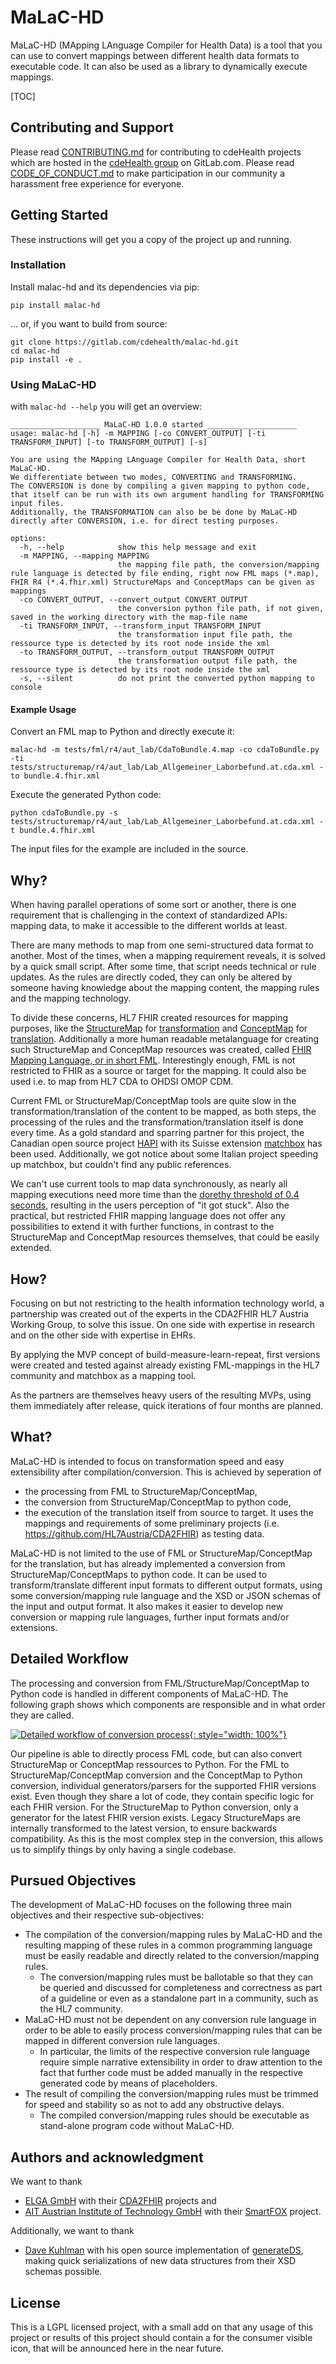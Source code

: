 # MaLaC-HD

MaLaC-HD (MApping LAnguage Compiler for Health Data) is a tool that you can use to convert mappings between different health data formats to executable code. It can also be used as a library to dynamically execute mappings.

[TOC]

## Contributing and Support

Please read [CONTRIBUTING.md](CONTRIBUTING.md) for contributing to cdeHealth projects which are hosted in the [cdeHealth group](https://gitlab.com/cdehealth) on GitLab.com.
Please read [CODE_OF_CONDUCT.md](CODE_OF_CONDUCT.md) to make participation in our community a harassment free experience for everyone.

## Getting Started

These instructions will get you a copy of the project up and running.

### Installation

Install malac-hd and its dependencies via pip:

```
pip install malac-hd
```

... or, if you want to build from source:


```
git clone https://gitlab.com/cdehealth/malac-hd.git
cd malac-hd
pip install -e .
```

### Using MaLaC-HD

with `malac-hd --help` you will get an overview:

```
____________________ MaLaC-HD 1.0.0 started ____________________
usage: malac-hd [-h] -m MAPPING [-co CONVERT_OUTPUT] [-ti TRANSFORM_INPUT] [-to TRANSFORM_OUTPUT] [-s]

You are using the MApping LAnguage Compiler for Health Data, short MaLaC-HD.
We differentiate between two modes, CONVERTING and TRANSFORMING.
The CONVERSION is done by compiling a given mapping to python code, that itself can be run with its own argument handling for TRANSFORMING input files.
Additionally, the TRANSFORMATION can also be be done by MaLaC-HD directly after CONVERSION, i.e. for direct testing purposes.

options:
  -h, --help            show this help message and exit
  -m MAPPING, --mapping MAPPING
                        the mapping file path, the conversion/mapping rule language is detected by file ending, right now FML maps (*.map), FHIR R4 (*.4.fhir.xml) StructureMaps and ConceptMaps can be given as mappings
  -co CONVERT_OUTPUT, --convert_output CONVERT_OUTPUT
                        the conversion python file path, if not given, saved in the working directory with the map-file name
  -ti TRANSFORM_INPUT, --transform_input TRANSFORM_INPUT
                        the transformation input file path, the ressource type is detected by its root node inside the xml
  -to TRANSFORM_OUTPUT, --transform_output TRANSFORM_OUTPUT
                        the transformation output file path, the ressource type is detected by its root node inside the xml
  -s, --silent          do not print the converted python mapping to console
```

#### Example Usage 

Convert an FML map to Python and directly execute it:
```
malac-hd -m tests/fml/r4/aut_lab/CdaToBundle.4.map -co cdaToBundle.py -ti tests/structuremap/r4/aut_lab/Lab_Allgemeiner_Laborbefund.at.cda.xml -to bundle.4.fhir.xml
```

Execute the generated Python code:
```
python cdaToBundle.py -s tests/structuremap/r4/aut_lab/Lab_Allgemeiner_Laborbefund.at.cda.xml -t bundle.4.fhir.xml
```

The input files for the example are included in the source.

## Why?

When having parallel operations of some sort or another, there is one requirement that is challenging in the context of standardized APIs: mapping data, to make it accessible to the different worlds at least.

There are many methods to map from one semi-structured data format to another. Most of the times, when a mapping requirement reveals, it is solved by a quick small script. After some time, that script needs technical or rule updates. As the rules are directly coded, they can only be altered by someone having knowledge about the mapping content, the mapping rules and the mapping technology. 

To divide these concerns, HL7 FHIR created resources for mapping purposes, like the [StructureMap](https://www.hl7.org/fhir/structuremap.html) for [transformation](https://www.hl7.org/fhir/structuremap-operation-transform.html) and [ConceptMap](https://www.hl7.org/fhir/conceptmap.html) for [translation](https://www.hl7.org/fhir/conceptmap-operation-translate.html). Additionally a more human readable metalanguage for creating such StructureMap and ConceptMap resources was created, called [FHIR Mapping Language, or in short FML](https://www.hl7.org/fhir/mapping-language.html). Interestingly enough, FML is not restricted to FHIR as a source or target for the mapping. It could also be used i.e. to map from HL7 CDA to OHDSI OMOP CDM.

Current FML or StructureMap/ConceptMap tools are quite slow in the transformation/translation of the content to be mapped, as both steps, the processing of the rules and the transformation/translation itself is done every time. As a gold standard and sparring partner for this project, the Canadian open source project [HAPI](https://github.com/hapifhir) with its Suisse extension [matchbox](https://www.matchbox.health/) has been used. Additionally, we got notice about some Italian project speeding up matchbox, but couldn't find any public references.

We can't use current tools to map data synchronously, as nearly all mapping executions need more time than the [dorethy threshold of 0.4 seconds](https://lawsofux.com/doherty-threshold/), resulting in the users perception of "it got stuck". Also the practical, but restricted FHIR mapping language does not offer any possibilities to extend it with further functions, in contrast to the StructureMap and ConceptMap resources themselves, that could be easily extended.

## How?

Focusing on but not restricting to the health information technology world, a partnership was created out of the experts in the CDA2FHIR HL7 Austria Working Group, to solve this issue. On one side with expertise in research and on the other side with expertise in EHRs.

By applying the MVP concept of build-measure-learn-repeat, first versions were created and tested against already existing FML-mappings in the HL7 community and matchbox as a mapping tool. 

As the partners are themselves heavy users of the resulting MVPs, using them immediately after release, quick iterations of four months are planned.

## What?

MaLaC-HD is intended to focus on transformation speed and easy extensibility after compilation/conversion. This is achieved by seperation of 
* the processing from FML to StructureMap/ConceptMap, 
* the conversion from StructureMap/ConceptMap to python code, 
* the execution of the translation itself from source to target. 
It uses the mappings and requirements of some preliminary projects (i.e. https://github.com/HL7Austria/CDA2FHIR) as testing data.

MaLaC-HD is not limited to the use of FML or StructureMap/ConceptMap for the translation, but has already implemented a conversion from StructureMap/ConceptMaps to python code. It can be used to transform/translate different input formats to different output formats, using some conversion/mapping rule language and the XSD or JSON schemas of the input and output format. It also makes it easier to develop new conversion or mapping rule languages, further input formats and/or extensions.

## Detailed Workflow

The processing and conversion from FML/StructureMap/ConceptMap to Python code is handled in different components of MaLaC-HD. The following graph shows which components are responsible and in what order they are called.

[![Detailed workflow of conversion process](workflow.drawio.svg){: style="width: 100%"}](workflow.drawio.svg)

Our pipeline is able to directly process FML code, but can also convert StructureMap or ConceptMap ressources to Python. For the FML to StructureMap/ConceptMap conversion and the ConceptMap to Python conversion, individual generators/parsers for the supported FHIR versions exist. Even though they share a lot of code, they contain specific logic for each FHIR version. For the StructureMap to Python conversion, only a generator for the latest FHIR version exists. Legacy StructureMaps are internally transformed to the latest version, to ensure backwards compatibility. As this is the most complex step in the conversion, this allows us to simplify things by only having a single codebase.

## Pursued Objectives
The development of MaLaC-HD focuses on the following three main objectives and their respective sub-objectives:

- The compilation of the conversion/mapping rules by MaLaC-HD and the resulting mapping of these rules in a common programming language must be easily readable and directly related to the conversion/mapping rules.
  - The conversion/mapping rules must be ballotable so that they can be queried and discussed for completeness and correctness as part of a guideline or even as a standalone part in a community, such as the HL7 community.
- MaLaC-HD must not be dependent on any conversion rule language in order to be able to easily process conversion/mapping rules that can be mapped in different conversion rule languages.
  - In particular, the limits of the respective conversion rule language require simple narrative extensibility in order to draw attention to the fact that further code must be added manually in the respective generated code by means of placeholders.
- The result of compiling the conversion/mapping rules must be trimmed for speed and stability so as not to add any obstructive delays.
  - The compiled conversion/mapping rules should be executable as stand-alone program code without MaLaC-HD.

## Authors and acknowledgment
We want to thank
- [ELGA GmbH](https://www.elga.gv.at/) with their [CDA2FHIR](https://collab.hl7.at/display/BAL/AG+ELGA+CDA+Laborbefund+zu+FHIR) projects and
- [AIT Austrian Institute of Technology GmbH](https://www.ait.ac.at/) with their [SmartFOX](https://www.smart-fox.at/) project.

Additionally, we want to thank 
- [Dave Kuhlman](https://davekuhlman.org/) with his open source implementation of [generateDS](https://www.davekuhlman.org/generateDS.html), making quick serializations of new data structures from their XSD schemas possible. 

## License
This is a LGPL licensed project, with a small add on that any usage of this project or results of this project should contain a for the consumer visible icon, that will be announced here in the near future.
